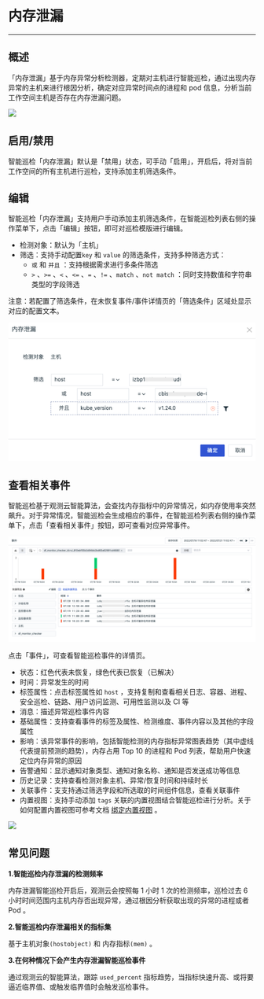 # 内存泄漏
---

## 概述

「内存泄漏」基于内存异常分析检测器，定期对主机进行智能巡检，通过出现内存异常的主机来进行根因分析，确定对应异常时间点的进程和 pod 信息，分析当前工作空间主机是否存在内存泄漏问题。

![](../img/1.bot_obs_1.png)

## 启用/禁用

智能巡检「内存泄漏」默认是「禁用」状态，可手动「启用」，开启后，将对当前工作空间的所有主机进行巡检，支持添加主机筛选条件。

## 编辑

智能巡检「内存泄漏」支持用户手动添加主机筛选条件，在智能巡检列表右侧的操作菜单下，点击「编辑」按钮，即可对巡检模版进行编辑。

- 检测对象：默认为「主机」
- 筛选：支持手动配置`key` 和 `value` 的筛选条件，支持多种筛选方式：
  -  `或` 和 `并且` ：支持根据需求进行多条件筛选
  -  `>` 、`>=` 、`<` 、`<=` 、`=` 、`!=` 、`match` 、`not match` ：同时支持数值和字符串类型的字段筛选

注意：若配置了筛选条件，在未恢复事件/事件详情页的「筛选条件」区域处显示对应的配置文本。

![](../img/1.bot_obs_2.png)

## 查看相关事件

智能巡检基于观测云智能算法，会查找内存指标中的异常情况，如内存使用率突然飙升。对于异常情况，智能巡检会生成相应的事件，在智能巡检列表右侧的操作菜单下，点击「查看相关事件」按钮，即可查看对应异常事件。

![](../img/1.bot_obs_4.png)

点击「事件」，可查看智能巡检事件的详情页。

- 状态：红色代表未恢复，绿色代表已恢复（已解决）
- 时间：异常发生的时间
- 标签属性：点击标签属性如 `host` ，支持复制和查看相关日志、容器、进程、安全巡检、链路、用户访问监测、可用性监测以及 CI 等
- 消息：描述异常巡检事件内容
-  基础属性：支持查看事件的标签及属性、检测维度、事件内容以及其他的字段属性
- 影响：该异常事件的影响，包括智能检测的内存指标异常图表趋势（其中虚线代表提前预测的趋势），内存占用 Top 10 的进程和 Pod 列表，帮助用户快速定位内存异常的原因
-  告警通知：显示通知对象类型、通知对象名称、通知是否发送成功等信息
-  历史记录：支持查看检测对象主机、异常/恢复时间和持续时长
-  关联事件：支支持通过筛选字段和所选取的时间组件信息，查看关联事件
- 内置视图：支持手动添加 `tags` 关联的内置视图结合智能巡检进行分析。关于如何配置内置视图可参考文档 [绑定内置视图](../management/built-in-view/bind-view.md) 。

![](../img/1.bot_obs_3.png)

## 常见问题

**1.智能巡检内存泄漏的检测频率**

内存泄漏智能巡检开启后，观测云会按照每 1 小时 1 次的检测频率，巡检过去 6 小时时间范围内主机内存否出现异常，通过根因分析获取出现的异常的进程或者 Pod 。

**2.智能巡检内存泄漏相关的指标集**

基于主机对象`(hostobject)` 和 内存指标`(mem)` 。



**3.在何种情况下会产生内存泄漏智能巡检事件**

通过观测云的智能算法，跟踪 `used_percent`  指标趋势，当指标快速升高、或将要逼近临界值、或触发临界值时会触发巡检事件。

